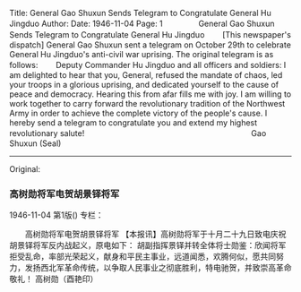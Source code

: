 Title: General Gao Shuxun Sends Telegram to Congratulate General Hu Jingduo
Author:
Date: 1946-11-04
Page: 1
　　
　　General Gao Shuxun Sends Telegram to Congratulate General Hu Jingduo
　　[This newspaper's dispatch] General Gao Shuxun sent a telegram on October 29th to celebrate General Hu Jingduo's anti-civil war uprising. The original telegram is as follows:
　　Deputy Commander Hu Jingduo and all officers and soldiers: I am delighted to hear that you, General, refused the mandate of chaos, led your troops in a glorious uprising, and dedicated yourself to the cause of peace and democracy. Hearing this from afar fills me with joy. I am willing to work together to carry forward the revolutionary tradition of the Northwest Army in order to achieve the complete victory of the people's cause. I hereby send a telegram to congratulate you and extend my highest revolutionary salute!
　　　　　　　　　　　　　　　　　　　　　Gao Shuxun (Seal)



<hr /> 

Original: 


### 高树勋将军电贺胡景铎将军

1946-11-04
第1版()
专栏：

　　高树勋将军电贺胡景铎将军
    【本报讯】高树勋将军于十月二十九日致电庆祝胡景铎将军反内战起义，原电如下：
    胡副指挥景铎并转全体将士勋鉴：欣闻将军拒受乱命，率部光荣起义，献身和平民主事业，远道闻悉，欢腾何似，愿共同努力，发扬西北军革命传统，以争取人民事业之彻底胜利，特电驰贺，并致崇高革命敬礼！
                                        高树勋（酉艳印）

